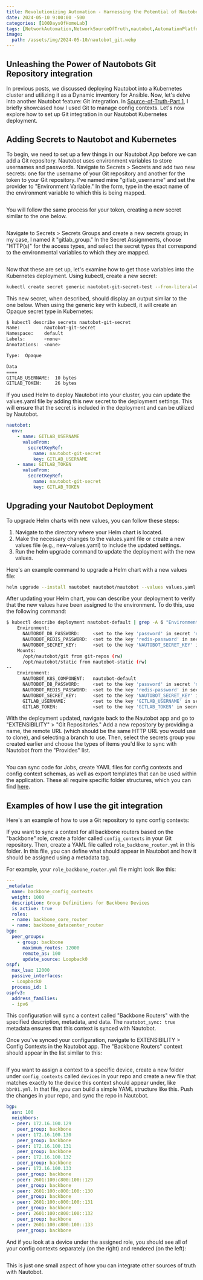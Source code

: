 ```yaml
---
title: Revolutionizing Automation - Harnessing the Potential of Nautobot's Git Repository Integration
date: 2024-05-10 9:00:00 -500
categories: [100DaysOfHomeLab]
tags: [NetworkAutomation,NetworkSourceOfTruth,nautobot,AutomationPlatform,NautobotTutorials,100DaysOfHomeLab]
image:
  path: /assets/img/2024-05-10/nautobot_git.webp
---
```

## Unleashing the Power of Nautobots Git Repository integration
In previous posts, we discussed deploying Nautobot into a Kubernetes cluster and utilizing it as a Dynamic inventory for Ansible. Now, let's delve into another Nautobot feature: Git integration. In [Source-of-Truth-Part 1](https://blog.byrnbaker.me/posts/Automation-Source-of-Truth/), I briefly showcased how I used Git to manage config contexts. Let's now explore how to set up Git integration in our Nautobot Kubernetes deployment.

## Adding Secrets to Nautobot and Kubernetes
To begin, we need to set up a few things in our Nautobot App before we can add a Git repository. Nautobot uses environment variables to store usernames and passwords. Navigate to Secrets > Secrets and add two new secrets: one for the username of your Git repository and another for the token to your Git repository. I've named mine "gitlab_username" and set the provider to "Environment Variable." In the form, type in the exact name of the environment variable to which this is being mapped.


<img src="/assets/img/2024-05-10/secret_username.webp" alt="">

You will follow the same process for your token, creating a new secret similar to the one below.

<img src="/assets/img/2024-05-10/secret_token.webp" alt="">

Navigate to Secrets > Secrets Groups and create a new secrets group; in my case, I named it "gitlab_group." In the Secret Assignments, choose "HTTP(s)" for the access types, and select the secret types that correspond to the environmental variables to which they are mapped.

<img src="/assets/img/2024-05-10/secret_group.webp" alt="">

Now that these are set up, let's examine how to get those variables into the Kubernetes deployment. Using kubectl, create a new secret:
```bash
kubectl create secret generic nautobot-git-secret-test --from-literal=GITLAB_USERNAME=<user-name> --from-literal=GITLAB_TOKEN=<token>
```

This new secret, when described, should display an output similar to the one below. When using the generic key with kubectl, it will create an Opaque secret type in Kubernetes:
```bash
$ kubectl describe secrets nautobot-git-secret
Name:         nautobot-git-secret
Namespace:    default
Labels:       <none>
Annotations:  <none>

Type:  Opaque

Data
====
GITLAB_USERNAME:  10 bytes
GITLAB_TOKEN:     26 bytes
```

If you used Helm to deploy Nautobot into your cluster, you can update the values.yaml file by adding this new secret to the deployment settings. This will ensure that the secret is included in the deployment and can be utilized by Nautobot.

```yaml
nautobot:
  env:
    - name: GITLAB_USERNAME
      valueFrom:
        secretKeyRef:
          name: nautobot-git-secret
          key: GITLAB_USERNAME
    - name: GITLAB_TOKEN
      valueFrom:
        secretKeyRef:
          name: nautobot-git-secret
          key: GITLAB_TOKEN
```

## Upgrading your Nautobot Deployment
To upgrade Helm charts with new values, you can follow these steps:

1. Navigate to the directory where your Helm chart is located.
2. Make the necessary changes to the values.yaml file or create a new values file (e.g., new-values.yaml) to include the updated settings.
3. Run the helm upgrade command to update the deployment with the new values.

Here's an example command to upgrade a Helm chart with a new values file:

```bash
helm upgrade --install nautobot nautobot/nautobot --values values.yaml
```

After updating your Helm chart, you can describe your deployment to verify that the new values have been assigned to the environment. To do this, use the following command:
```bash
$ kubectl describe deployment nautobot-default | grep -A 6 "Environment:"
    Environment:
      NAUTOBOT_DB_PASSWORD:     <set to the key 'password' in secret 'nautobot-postgresql'>      Optional: false
      NAUTOBOT_REDIS_PASSWORD:  <set to the key 'redis-password' in secret 'nautobot-redis'>     Optional: false
      NAUTOBOT_SECRET_KEY:      <set to the key 'NAUTOBOT_SECRET_KEY' in secret 'nautobot-env'>  Optional: false
    Mounts:
      /opt/nautobot/git from git-repos (rw)
      /opt/nautobot/static from nautobot-static (rw)
--
    Environment:
      NAUTOBOT_K8S_COMPONENT:   nautobot-default
      NAUTOBOT_DB_PASSWORD:     <set to the key 'password' in secret 'nautobot-postgresql'>         Optional: false
      NAUTOBOT_REDIS_PASSWORD:  <set to the key 'redis-password' in secret 'nautobot-redis'>        Optional: false
      NAUTOBOT_SECRET_KEY:      <set to the key 'NAUTOBOT_SECRET_KEY' in secret 'nautobot-env'>     Optional: false
      GITLAB_USERNAME:          <set to the key 'GITLAB_USERNAME' in secret 'nautobot-git-secret'>  Optional: false
      GITLAB_TOKEN:             <set to the key 'GITLAB_TOKEN' in secret 'nautobot-git-secret'>     Optional: false

```

With the deployment updated, navigate back to the Nautobot app and go to "EXTENSIBILITY" > "Git Repositories." Add a new repository by providing a name, the remote URL (which should be the same HTTP URL you would use to clone), and selecting a branch to use. Then, select the secrets group you created earlier and choose the types of items you'd like to sync with Nautobot from the "Provides" list.

<img src="/assets/img/2024-05-10/add_git.webp" alt="">

You can sync code for Jobs, create YAML files for config contexts and config context schemas, as well as export templates that can be used within the application. These all require specific folder structures, which you can find [here](https://demo.nautobot.com/extras/git-repositories/). 

## Examples of how I use the git integration
Here's an example of how to use a Git repository to sync config contexts:

If you want to sync a context for all backbone routers based on the "backbone" role, create a folder called ```config_contexts``` in your Git repository. Then, create a YAML file called ```role_backbone_router.yml```  in this folder. In this file, you can define what should appear in Nautobot and how it should be assigned using a metadata tag.

For example, your ```role_backbone_router.yml``` file might look like this:
```yaml
---
_metadata:
  name: backbone_config_contexts
  weight: 1000
  description: Group Definitions for Backbone Devices
  is_active: true
  roles:
  - name: backbone_core_router
  - name: backbone_datacenter_router
bgp:
  peer_groups:
    - group: backbone
      maximum_routes: 12000
      remote_as: 100
      update_source: Loopback0
ospf:
  max_lsa: 12000
  passive_interfaces:
  - Loopback0
  process_id: 1
ospfv3:
  address_families:
  - ipv6
```
This configuration will sync a context called "Backbone Routers" with the specified description, metadata, and data. The ```nautobot_sync: true``` metadata ensures that this context is synced with Nautobot.

Once you've synced your configuration, navigate to EXTENSIBILITY > Config Contexts in the Nautobot app. The "Backbone Routers" context should appear in the list similar to this:

<img src="/assets/img/2024-05-10/config_contexts.webp" alt="">

If you want to assign a context to a specific device, create a new folder under ```config_contexts``` called ```devices``` in your repo and create a new file that matches exactly to the device this context should appear under, like ```bbr01.yml```. In that file, you can build a simple YAML structure like this. Push the changes in your repo, and sync the repo in Nautobot.

```yaml
bgp:
  asn: 100
  neighbors:
  - peer: 172.16.100.129
    peer_group: backbone
  - peer: 172.16.100.130
    peer_group: backbone
  - peer: 172.16.100.131
    peer_group: backbone
  - peer: 172.16.100.132
    peer_group: backbone
  - peer: 172.16.100.133
    peer_group: backbone
  - peer: 2601:100:c800:100::129
    peer_group: backbone
  - peer: 2601:100:c800:100::130
    peer_group: backbone
  - peer: 2601:100:c800:100::131
    peer_group: backbone
  - peer: 2601:100:c800:100::132
    peer_group: backbone
  - peer: 2601:100:c800:100::133
    peer_group: backbone
```

And if you look at a device under the assigned role, you should see all of your config contexts separately (on the right) and rendered (on the left):

<img src="/assets/img/2024-05-10/rendered_context.webp" alt="">

This is just one small aspect of how you can integrate other sources of truth with Nautobot.